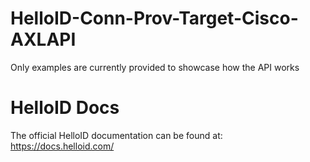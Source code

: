 # HelloID-Conn-Prov-Target-Cisco-AXLAPI

Only examples are currently provided to showcase how the API works

# HelloID Docs
The official HelloID documentation can be found at: https://docs.helloid.com/
